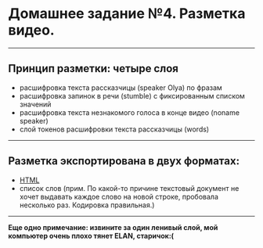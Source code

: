 # Домашнее задание №4. Разметка видео.
****************

## Принцип разметки: четыре слоя

* расшифровка текста рассказчицы (speaker Olya) по фразам
* расшифровка запинок в речи (stumble) с фиксированным списком значений
* расшифровка текста незнакомого голоса в конце видео (noname speaker)
* слой токенов расшифровки текста рассказчицы (words)
****************

## Разметка экспортирована в двух форматах:
 
 * [HTML](dz4/dz4.html)
 * список слов (прим. По какой-то причине текстовый документ не хочет выдавать каждое слово на новой строке, пробовала несколько раз. Кодировка правильная.)
****************

**Еще одно примечание: извините за один ленивый слой, мой компьютер очень плохо тянет ELAN, старичок:(**
